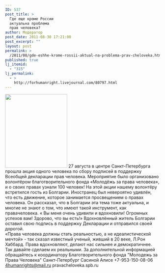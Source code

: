 ```yaml
---
ID: 537
post_title: >
  Где еще кроме России
  актуальна проблема
  прав человека?
author: Модератор
post_date: 2011-08-30 17:21:00
post_excerpt: ""
layout: post
permalink: >
  /2011/08/gde-eshhe-krome-rossii-aktual-na-problema-prav-cheloveka.html
published: true
lj_itemid:
  - "315"
lj_permalink:
  - >
    http://forhumanright.livejournal.com/80797.html
---
```

<a href="http://pics.livejournal.com/forhumanright/pic/00008r2h/"><img src="http://pics.livejournal.com/forhumanright/pic/00008r2h" width="202" height="240" border='0'/></a> 27 августа в центре Санкт-Петербурга прошла акция одного человека по сбору подписей в поддержку Всеобщей декларации прав человека. Мероприятие было организовано волонтёром благотворительного фонда «Молодёжь за права человека», и о своих правах узнали 100 человек!
На этой акции нашему волонтёру встретился гость из Болгарии. Иностранец был невероятно удивлён, что есть движение, которое занимается просвещением о правах человека. Он рассказал, что в Болгарии эта тема тоже актуальна, и многие не знают о том, что имеют такой инструмент, как правачеловека. « Вы меня очень удивили и вдохновили! Огромных успехов вам! Здорово, что вы есть!» Вдохновлённый житель Болгарии оставил свою подпись  в поддержку Декларации и отправился своей дорогой.      
«Права человека должны стать реальностью, а не идеалистической мечтой» - так сказал известный ученый, живший в 20 веке, Л.Рон Хаббард. Права вдохновляют, делают нас сильнее и демократичнее. Так давайте сделаем их реальными.
За дополнительной информацией обращайтесь к координатору
Благотворительного фонда
"Молодежь за Права Человека" Санкт-Петербург 
Сасиной Алисе 
+7-953-150-08-06 
4humanrights@mail.ru
pravacheloveka.spb.ru
